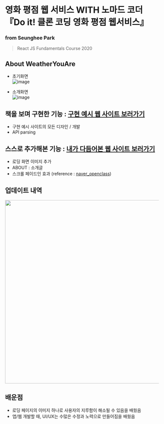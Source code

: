 # 영화 평점 웹 서비스 WITH 노마드 코더 『Do it! 클론 코딩 영화 평점 웹서비스』
### from Seunghee Park
> React JS Fundamentals Course 2020
    
## About WeatherYouAre
- 초기화면   
![image](https://user-images.githubusercontent.com/53897151/114272332-bc2c1980-9a50-11eb-9e5b-9661282c9d4f.png)   

- 소개화면   
![image](https://user-images.githubusercontent.com/53897151/114271865-82f2aa00-9a4e-11eb-913c-44d679bfe442.png)
    
## 책을 보며 구현한 기능 : [구현 예시 웹 사이트 보러가기](https://nomadcoders.github.io/movie_app_2019/#/)
- 구현 예시 사이트의 모든 디자인 / 개발
- API parsing
    
## 스스로 추가해본 기능 : [내가 다듬어본 웹 사이트 보러가기](https://tmdgml-96.github.io/movie_app_2020/#/)
- 로딩 화면 이미지 추가
- ABOUT : 소개글
- 스크롤 페이드인 효과 (reference : [naver_openclass](https://campaign.naver.com/recruit2020/checkpoint/))
    
## 업데이트 내역
<img src="https://user-images.githubusercontent.com/53897151/114272220-3f993b00-9a50-11eb-8609-6c208d585a23.png" width="600">    
    
## 배운점
- 로딩 페이지의 이미지 하나로 사용자의 지루함이 해소될 수 있음을 배웠음
- 앱/웹 개발할 때, UI/UX는 수많은 수정과 노력으로 만들어짐을 배웠음
